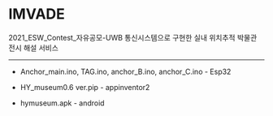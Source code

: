 # IMVADE
2021_ESW_Contest_자유공모-UWB 통신시스템으로 구현한 실내 위치추적 박물관 전시 해설 서비스

----------------------

* Anchor_main.ino, TAG.ino, anchor_B.ino, anchor_C.ino  - Esp32

* HY_museum0.6 ver.pip                                  - appinventor2
* hymuseum.apk                                          - android
